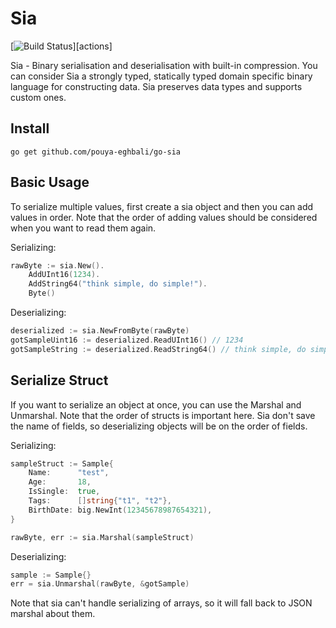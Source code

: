 # Sia

[![Build Status](https://github.com/logicalangel/go-sia/actions/workflows/test.yml/badge.svg?branch=master)][actions]

Sia - Binary serialisation and deserialisation with built-in compression. You can consider Sia a strongly typed, statically typed domain specific binary language for constructing data. Sia preserves data types and supports custom ones.

## Install

`
go get github.com/pouya-eghbali/go-sia
`

## Basic Usage

To serialize multiple values, first create a sia object and then you can add values in order. Note that the order of adding values should be considered when you want to read them again.

Serializing:
```go
rawByte := sia.New().
    AddUInt16(1234).
    AddString64("think simple, do simple!").
    Byte()
```

Deserializing:
```go
deserialized := sia.NewFromByte(rawByte)
gotSampleUint16 := deserialized.ReadUInt16() // 1234
gotSampleString := deserialized.ReadString64() // think simple, do simple!
```

## Serialize Struct

If you want to serialize an object at once, you can use the Marshal and Unmarshal. Note that the order of structs is important here. Sia don't save the name of fields, so deserializing objects will be on the order of fields.

Serializing:
```go
sampleStruct := Sample{
    Name:      "test",
    Age:       18,
    IsSingle:  true,
    Tags:      []string{"t1", "t2"},
    BirthDate: big.NewInt(12345678987654321),
}

rawByte, err := sia.Marshal(sampleStruct)
```

Deserializing:
```go
sample := Sample{}
err = sia.Unmarshal(rawByte, &gotSample)
```

Note that sia can't handle serializing of arrays, so it will fall back to JSON marshal about them.